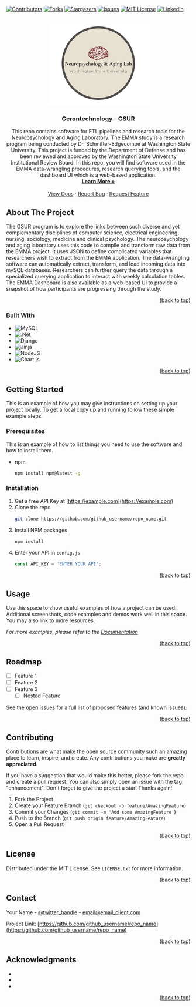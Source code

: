 <!-- Improved compatibility of back to top link: See: https://github.com/othneildrew/Best-README-Template/pull/73 -->
<a name="readme-top"></a>
<!--
*** Thanks for checking out the Best-README-Template. If you have a suggestion
*** that would make this better, please fork the repo and create a pull request
*** or simply open an issue with the tag "enhancement".
*** Don't forget to give the project a star!
*** Thanks again! Now go create something AMAZING! :D
-->



<!-- PROJECT SHIELDS -->
<!--
*** I'm using markdown "reference style" links for readability.
*** Reference links are enclosed in brackets [ ] instead of parentheses ( ).
*** See the bottom of this document for the declaration of the reference variables
*** for contributors-url, forks-url, etc. This is an optional, concise syntax you may use.
*** https://www.markdownguide.org/basic-syntax/#reference-style-links
-->
[![Contributors][contributors-shield]][contributors-url]
[![Forks][forks-shield]][forks-url]
[![Stargazers][stars-shield]][stars-url]
[![Issues][issues-shield]][issues-url]
[![MIT License][license-shield]][license-url]
[![LinkedIn][linkedin-shield]][linkedin-url]



<!-- PROJECT LOGO -->
<br />
<div align="center">
  <a href="https://github.com/Reaganak40/gerontechnology">
    <img src="docs/images/neuropsychology_and_aging_lab_img.png" alt="Logo" width="277" height="223">
  </a>

<h3 align="center">Gerontechnology - GSUR</h3>

  <p align="center">
    This repo contains software for ETL pipelines and research tools for the Neuropsychology and Aging Laboratory. The EMMA study is a research program being conducted by Dr. Schmitter-Edgecombe at Washington State University. This project is funded by the Department of Defense and has been reviewed and approved by the Washington State University Institutional Review Board. In this repo,
    you will find software used in the EMMA data-wrangling procedures, research querying tools, and the dashboard UI which is a web-based application.
    <br />
    <a href="https://labs.wsu.edu/neuropsychology-aging/home/emma-information/"><strong>Learn More »</strong></a>
    <br />
    <br />
    <a href="https://github.com/Reaganak40/gerontechnology/blob/main/docs/OFFLINE%20-%20EMMA%20Gerontechnology%20Docs.pdf">View Docs</a>
    ·
    <a href="https://github.com/Reaganak40/gerontechnology/issues">Report Bug</a>
    ·
    <a href="https://github.com/Reaganak40/gerontechnology/issues">Request Feature</a>
  </p>
</div>


<!-- ABOUT THE PROJECT -->
## About The Project

The GSUR program is to explore the links between such diverse and yet complementary disciplines of computer science, electrical engineering, nursing, sociology, medicine and clinical psychology.
The neuropsychology and aging laboratory uses this code to compile and transform raw data from the EMMA project. It uses JSON to define complicated variables that researchers wish to
extract from the EMMA application. The data-wrangling software can automatically extract, transform, and load incoming data into mySQL databases. Researchers can further query the data through a specialized
querying application to interact with weekly calculation tables. The EMMA Dashboard is also available as a web-based UI to provide a snapshot of how participants are progressing through the study.

<p align="right">(<a href="#readme-top">back to top</a>)</p>


### Built With

* ![MySQL](https://img.shields.io/badge/mysql-%2300f.svg?style=for-the-badge&logo=mysql&logoColor=white)
* ![.Net](https://img.shields.io/badge/.NET-5C2D91?style=for-the-badge&logo=.net&logoColor=white)
* ![Django](https://img.shields.io/badge/django-%23092E20.svg?style=for-the-badge&logo=django&logoColor=white)
* ![Jinja](https://img.shields.io/badge/jinja-white.svg?style=for-the-badge&logo=jinja&logoColor=black)
* ![NodeJS](https://img.shields.io/badge/node.js-6DA55F?style=for-the-badge&logo=node.js&logoColor=white)
* ![Chart.js](https://img.shields.io/badge/chart.js-F5788D.svg?style=for-the-badge&logo=chart.js&logoColor=white)

<p align="right">(<a href="#readme-top">back to top</a>)</p>



<!-- GETTING STARTED -->
## Getting Started

This is an example of how you may give instructions on setting up your project locally.
To get a local copy up and running follow these simple example steps.

### Prerequisites

This is an example of how to list things you need to use the software and how to install them.
* npm
  ```sh
  npm install npm@latest -g
  ```

### Installation

1. Get a free API Key at [https://example.com](https://example.com)
2. Clone the repo
   ```sh
   git clone https://github.com/github_username/repo_name.git
   ```
3. Install NPM packages
   ```sh
   npm install
   ```
4. Enter your API in `config.js`
   ```js
   const API_KEY = 'ENTER YOUR API';
   ```

<p align="right">(<a href="#readme-top">back to top</a>)</p>



<!-- USAGE EXAMPLES -->
## Usage

Use this space to show useful examples of how a project can be used. Additional screenshots, code examples and demos work well in this space. You may also link to more resources.

_For more examples, please refer to the [Documentation](https://example.com)_

<p align="right">(<a href="#readme-top">back to top</a>)</p>



<!-- ROADMAP -->
## Roadmap

- [ ] Feature 1
- [ ] Feature 2
- [ ] Feature 3
    - [ ] Nested Feature

See the [open issues](https://github.com/github_username/repo_name/issues) for a full list of proposed features (and known issues).

<p align="right">(<a href="#readme-top">back to top</a>)</p>



<!-- CONTRIBUTING -->
## Contributing

Contributions are what make the open source community such an amazing place to learn, inspire, and create. Any contributions you make are **greatly appreciated**.

If you have a suggestion that would make this better, please fork the repo and create a pull request. You can also simply open an issue with the tag "enhancement".
Don't forget to give the project a star! Thanks again!

1. Fork the Project
2. Create your Feature Branch (`git checkout -b feature/AmazingFeature`)
3. Commit your Changes (`git commit -m 'Add some AmazingFeature'`)
4. Push to the Branch (`git push origin feature/AmazingFeature`)
5. Open a Pull Request

<p align="right">(<a href="#readme-top">back to top</a>)</p>



<!-- LICENSE -->
## License

Distributed under the MIT License. See `LICENSE.txt` for more information.

<p align="right">(<a href="#readme-top">back to top</a>)</p>



<!-- CONTACT -->
## Contact

Your Name - [@twitter_handle](https://twitter.com/twitter_handle) - email@email_client.com

Project Link: [https://github.com/github_username/repo_name](https://github.com/github_username/repo_name)

<p align="right">(<a href="#readme-top">back to top</a>)</p>



<!-- ACKNOWLEDGMENTS -->
## Acknowledgments

* []()
* []()
* []()

<p align="right">(<a href="#readme-top">back to top</a>)</p>



<!-- MARKDOWN LINKS & IMAGES -->
<!-- https://www.markdownguide.org/basic-syntax/#reference-style-links -->
[contributors-shield]: https://img.shields.io/github/contributors/Reaganak40/gerontechnology.svg?style=for-the-badge
[contributors-url]: https://github.com/Reaganak40/gerontechnology/graphs/contributors

[forks-shield]: https://img.shields.io/github/forks/Reaganak40/gerontechnology.svg?style=for-the-badge
[forks-url]: https://github.com/Reaganak40/gerontechnology/network/members

[stars-shield]: https://img.shields.io/github/stars/Reaganak40/gerontechnology.svg?style=for-the-badge
[stars-url]: https://github.com/Reaganak40/gerontechnology/stargazers

[issues-shield]: https://img.shields.io/github/issues/Reaganak40/gerontechnology.svg?style=for-the-badge
[issues-url]: https://github.com/Reaganak40/gerontechnology/issues

[license-shield]: https://img.shields.io/github/license/Reaganak40/gerontechnology.svg?style=for-the-badge
[license-url]: https://github.com/Reaganak40/gerontechnology/blob/main/LICENSE

[linkedin-shield]: https://img.shields.io/badge/-LinkedIn-black.svg?style=for-the-badge&logo=linkedin&colorB=555
[linkedin-url]: https://www.linkedin.com/in/reagan-kelley-2000/


[MySQL]: https://img.shields.io/badge/mysql-%2300f.svg?style=for-the-badge&logo=mysql&logoColor=white
[MySQL-url]: https://www.mysql.com/

[dotnet]: (https://img.shields.io/badge/.NET-5C2D91?style=for-the-badge&logo=.net&logoColor=white)
[dotnet-url]: https://dotnet.microsoft.com/en-us/

[chart.js]: (https://img.shields.io/badge/chart.js-F5788D.svg?style=for-the-badge&logo=chart.js&logoColor=white)
[chartjs-url]: https://www.chartjs.org/

[Angular.io]: https://img.shields.io/badge/Angular-DD0031?style=for-the-badge&logo=angular&logoColor=white
[Angular-url]: https://angular.io/
[Svelte.dev]: https://img.shields.io/badge/Svelte-4A4A55?style=for-the-badge&logo=svelte&logoColor=FF3E00
[Svelte-url]: https://svelte.dev/
[Laravel.com]: https://img.shields.io/badge/Laravel-FF2D20?style=for-the-badge&logo=laravel&logoColor=white
[Laravel-url]: https://laravel.com
[Bootstrap.com]: https://img.shields.io/badge/Bootstrap-563D7C?style=for-the-badge&logo=bootstrap&logoColor=white
[Bootstrap-url]: https://getbootstrap.com
[JQuery.com]: https://img.shields.io/badge/jQuery-0769AD?style=for-the-badge&logo=jquery&logoColor=white
[JQuery-url]: https://jquery.com 